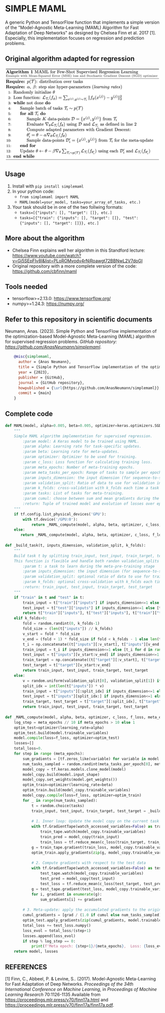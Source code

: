 # SIMPLE MAML
A generic Python and TensorFlow function that implements a simple version of the "Model-Agnostic Meta-Learning (MAML) Algorithm for Fast Adaptation of Deep Networks" as designed by Chelsea Finn et al. 2017 [1]. Especially, this implementation focuses on regression and prediction problems. 

## Original algorithm adapted for regression
![original-algorithm](/MAML.png)

## Usage
1. Install with `pip install simplemaml`
2. In your python code:
    - `from simplemaml import MAML`
    - `MAML(model=your_model, tasks=your_array_of_tasks, etc.)`
3. Your task should be in one of the two follwing formats:
    - `tasks=[{"inputs": [], "target": []}, etc.]`
    - `tasks=[{"train": {"inputs": [], "target": []}, "test": {"inputs": [], "target": []}}, etc.]`

## More about the algorithm
* Chelsea Finn explains well her algorithm in this Standford lecture: https://www.youtube.com/watch?v=Gj5SEpFIv8I&list=PLoROMvodv4rNjRoawgt72BBNwL2V7doGI
* Original repository with a more complete version of the code: https://github.com/cbfinn/maml

## Tools needed
* tensorflow>=2.13.0: https://www.tensorflow.org/
* numpy>=1.24.3: https://numpy.org/

## Refer to this repository in scientific documents
Neumann, Anas. (2023). Simple Python and TensorFlow implementation of the optimization-based Model-Agnostic Meta-Learning (MAML) algorithm for supervised regression problems. *GitHub repository: https://github.com/AnasNeumann/simplemaml*.

```bibtex
    @misc{simplemaml,
      author = {Anas Neumann},
      title = {Simple Python and TensorFlow implementation of the optimization-based Model-Agnostic Meta-Learning (MAML) algorithm for supervised regression problems},
      year = {2023},
      publisher = {GitHub},
      journal = {GitHub repository},
      howpublished = {\url{https://github.com/AnasNeumann/simplemaml}},
      commit = {main}
    }
```

## Complete code
```python
def MAML(model, alpha=0.005, beta=0.005, optimizer=keras.optimizers.SGD, c_loss=keras.losses.mse, f_loss=keras.losses.MeanSquaredError(), meta_epochs=100, meta_tasks_per_epoch=[10, 30], inputs_dimension=1, validation_split=0.2, k_folds=0, tasks=[], cumul=False):
    """
    Simple MAML algorithm implementation for supervised regression.
        :param model: A Keras model to be trained using MAML.
        :param alpha: Learning rate for task-specific updates.
        :param beta: Learning rate for meta-updates.
        :param optimizer: Optimizer to be used for training.
        :param c_loss: Loss function for calculating training loss.
        :param meta_epochs: Number of meta-training epochs.
        :param meta_tasks_per_epoch: Range of tasks to sample per epoch.
        :param inputs_dimension: the input dimension (for sequence-to-sequence models).
        :param validation_split: Ratio of data to use for validation in each task (could be fixed or random between two values).
        :param k_folds: cross-validation with k_folds each time a task is called for meta-learning.
        :param tasks: List of tasks for meta-training.
        :param cumul: choose between sum and mean gradients during the outer loop.
        :return: Tuple of trained model and evolution of losses over epochs.
    """
    if tf.config.list_physical_devices('GPU'):
        with tf.device('/GPU:0'):
            return _MAML_compute(model, alpha, beta, optimizer, c_loss, f_loss, meta_epochs, meta_tasks_per_epoch, inputs_dimension, validation_split, k_folds, tasks, cumul)
    else:
       return _MAML_compute(model, alpha, beta, optimizer, c_loss, f_loss, meta_epochs, meta_tasks_per_epoch, inputs_dimension, validation_split, k_folds, tasks, cumul)

def _build_task(t, inputs_dimension, validation_split, k_folds):
    """
    Build task t by splitting train_input, test_input, train_target, test_target if it's not already done.
    This function is flexible and handle both randon validation_splits and k_folds.
        :param t: a task to learn during the meta-pre-training stage
        :param inputs_dimension: the input dimension (for sequence-to-sequence models).
        :param validation_split: optional ratio of data to use for training in each task (could be fixed or random between two values).
        :param k_folds: optional cross-validation with k_folds each time a task is called for meta-learning.
        :return: train_input, test_input, train_target, test_target
    """
    if "train" in t and "test" in t:
        train_input = t["train"]["inputs"] if inputs_dimension<=1 else [t["train"]["inputs"] for d in range(inputs_dimension)]
        test_input = t["test"]["inputs"] if inputs_dimension<=1 else [t["test"]["inputs"] for d in range(inputs_dimension)]
        return t["train"]["inputs"], t["test"]["inputs"], t["train"]["target"], t["test"]["target"] 
    elif k_folds>0:
        fold = random.randint(0, k_folds-1)
        fold_size = (len(t["inputs"]) // k_folds)
        v_start = fold * fold_size
        v_end = (fold + 1) * fold_size if fold < k_folds - 1 else len(t["inputs"])
        t_i = np.concatenate((t["inputs"][:v_start], t["inputs"][v_end:]), axis=0)
        train_input = t_i if inputs_dimension<=1 else [t_i for d in range(inputs_dimension)]
        test_input = t["inputs"][v_start:v_end] if inputs_dimension<=1 else [t["inputs"][v_start:v_end] for d in range(inputs_dimension)]
        train_target = np.concatenate((t["target"][:v_start], t["target"][v_end:]), axis=0)
        test_target = t["target"][v_start:v_end]
        return train_input, test_input, train_target, test_target
    else:
        v = random.uniform(validation_split[0], validation_split[1]) if isinstance(validation_split,list) else validation_split
        split_idx = int(len(t["inputs"]) * v)
        train_input = t["inputs"][:split_idx] if inputs_dimension<=1 else [t["inputs"][:split_idx] for _ in range(inputs_dimension)]
        test_input = t["inputs"][split_idx:] if inputs_dimension<=1 else [t["inputs"][split_idx:] for _ in range(inputs_dimension)]
        train_target, test_target = t["target"][:split_idx], t["target"][split_idx:]
        return train_input, test_input, train_target, test_target

def _MAML_compute(model, alpha, beta, optimizer, c_loss, f_loss, meta_epochs, meta_tasks_per_epoch, inputs_dimension, validation_split, k_folds, tasks, cumul):
    log_step = meta_epochs // 10 if meta_epochs > 10 else 1
    optim_test=optimizer(learning_rate=alpha)
    optim_test.build(model.trainable_variables)
    model.compile(loss=f_loss, optimizer=optim_test)
    losses=[]
    total_loss=0.
    for step in range (meta_epochs):
        sum_gradients = [tf.zeros_like(variable) for variable in model.trainable_variables]
        num_tasks_sampled = random.randint(meta_tasks_per_epoch[0], meta_tasks_per_epoch[1])
        model_copy = tf.keras.models.clone_model(model)
        model_copy.build(model.input_shape)
        model_copy.set_weights(model.get_weights())
        optim_train=optimizer(learning_rate=beta)
        optim_train.build(model_copy.trainable_variables)
        model_copy.compile(loss=f_loss, optimizer=optim_train)
        for _ in range(num_tasks_sampled):
            t = random.choice(tasks)
            train_input, test_input, train_target, test_target = _build_task(t, inputs_dimension, validation_split, k_folds)
            
            # 1. Inner loop: Update the model copy on the current task
            with tf.GradientTape(watch_accessed_variables=False) as train_tape:
                train_tape.watch(model_copy.trainable_variables)
                train_pred = model_copy(train_input)
                train_loss = tf.reduce_mean(c_loss(train_target, train_pred))
            g = train_tape.gradient(train_loss, model_copy.trainable_variables)
            optim_train.apply_gradients(zip(g, model_copy.trainable_variables))

            # 2. Compute gradients with respect to the test data
            with tf.GradientTape(watch_accessed_variables=False) as test_tape:
                test_tape.watch(model_copy.trainable_variables)
                test_pred = model_copy(test_input)
                test_loss = tf.reduce_mean(c_loss(test_target, test_pred))
            g = test_tape.gradient(test_loss, model_copy.trainable_variables)
            for i, gradient in enumerate(g):
                sum_gradients[i] += gradient

        # 3. Meta-update: apply the accumulated gradients to the original model
        cumul_gradients = [grad / (1.0 if cumul else num_tasks_sampled) for grad in sum_gradients]
        optim_test.apply_gradients(zip(cumul_gradients, model.trainable_variables))
        total_loss += test_loss.numpy()
        loss_evol = total_loss/(step+1)
        losses.append(loss_evol)
        if step % log_step == 0:
            print(f'Meta epoch: {step+1}/{meta_epochs},  Loss: {loss_evol}')
    return model, losses
```

## REFERENCES
[1] Finn, C., Abbeel, P. &amp; Levine, S.. (2017). Model-Agnostic Meta-Learning for Fast Adaptation of Deep Networks. <i>Proceedings of the 34th International Conference on Machine Learning</i>, in <i>Proceedings of Machine Learning Research</i> 70:1126-1135 Available from https://proceedings.mlr.press/v70/finn17a.html and https://proceedings.mlr.press/v70/finn17a/finn17a.pdf.
